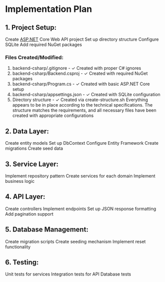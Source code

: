 # Implementation Plan

## 1. Project Setup:
Create [ASP.NET](http://asp.net/) Core Web API project
Set up directory structure
Configure SQLite
Add required NuGet packages

### Files Created/Modified:
1. backend-csharp/.gitignore - ✓ Created with proper C# ignores
2. backend-csharp/Backend.csproj - ✓ Created with required NuGet packages
3. backend-csharp/Program.cs - ✓ Created with basic ASP.NET Core setup
4. backend-csharp/appsettings.json - ✓ Created with SQLite configuration
5. Directory structure - ✓ Created via create-structure.sh
Everything appears to be in place according to the technical specifications. The structure matches the requirements, and all necessary files have been created with appropriate configurations

## 2. Data Layer:
Create entity models
Set up DbContext
Configure Entity Framework
Create migrations
Create seed data

## 3. Service Layer:
Implement repository pattern
Create services for each domain
Implement business logic

## 4. API Layer:
Create controllers
Implement endpoints
Set up JSON response formatting
Add pagination support

## 5. Database Management:
Create migration scripts
Create seeding mechanism
Implement reset functionality

## 6. Testing:
Unit tests for services
Integration tests for API
Database tests